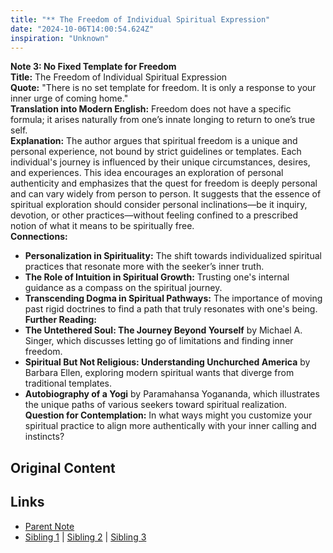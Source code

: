 ```yaml
---
title: "** The Freedom of Individual Spiritual Expression"
date: "2024-10-06T14:00:54.624Z"
inspiration: "Unknown"
---
```


  
**Note 3: No Fixed Template for Freedom**  
**Title:** The Freedom of Individual Spiritual Expression  
**Quote:** "There is no set template for freedom. It is only a response to your inner urge of coming home."  
**Translation into Modern English:** Freedom does not have a specific formula; it arises naturally from one’s innate longing to return to one’s true self.  
**Explanation:** The author argues that spiritual freedom is a unique and personal experience, not bound by strict guidelines or templates. Each individual's journey is influenced by their unique circumstances, desires, and experiences. This idea encourages an exploration of personal authenticity and emphasizes that the quest for freedom is deeply personal and can vary widely from person to person. It suggests that the essence of spiritual exploration should consider personal inclinations—be it inquiry, devotion, or other practices—without feeling confined to a prescribed notion of what it means to be spiritually free.  
**Connections:**  
- **Personalization in Spirituality:** The shift towards individualized spiritual practices that resonate more with the seeker’s inner truth.  
- **The Role of Intuition in Spiritual Growth:** Trusting one's internal guidance as a compass on the spiritual journey.  
- **Transcending Dogma in Spiritual Pathways:** The importance of moving past rigid doctrines to find a path that truly resonates with one's being.  
**Further Reading:**  
- **The Untethered Soul: The Journey Beyond Yourself** by Michael A. Singer, which discusses letting go of limitations and finding inner freedom.  
- **Spiritual But Not Religious: Understanding Unchurched America** by Barbara Ellen, exploring modern spiritual wants that diverge from traditional templates.  
- **Autobiography of a Yogi** by Paramahansa Yogananda, which illustrates the unique paths of various seekers toward spiritual realization.  
**Question for Contemplation:** In what ways might you customize your spiritual practice to align more authentically with your inner calling and instincts?  



## Original Content



## Links

- [Parent Note](/parent-note.md)
- [Sibling 1](/zettel1.md) | [Sibling 2](/zettel2.md) | [Sibling 3](/zettel3.md)
